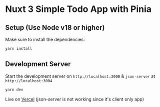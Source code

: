 # Nuxt 3 Simple Todo App with Pinia

## Setup (Use Node v18 or higher)

Make sure to install the dependencies:

```bash
yarn install
```

## Development Server

Start the development server on `http://localhost:3000` & `json-server` at `http://localhost:3004`

```bash
yarn dev
```
Live on [Vercel]('https://nuxt3-todo-app-five.vercel.app/') (json-server is not working since it's client only app)
